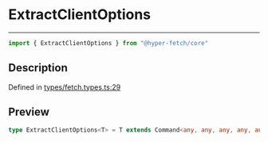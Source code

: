 

# ExtractClientOptions

<div class="api-docs__separator" data-reactroot="">

---

</div><div class="api-docs__import" data-reactroot="">

```ts
import { ExtractClientOptions } from "@hyper-fetch/core"
```

</div><div class="api-docs__section">

## Description

</div><div class="api-docs__description"><span class="api-docs__do-not-parse">



</span></div><p class="api-docs__definition">

Defined in [types/fetch.types.ts:29](https://github.com/BetterTyped/hyper-fetch/blob/a5ae46b5/packages/core/src/types/fetch.types.ts#L29)

</p><div class="api-docs__section">

## Preview

</div><div class="api-docs__preview type single">

```ts
type ExtractClientOptions<T> = T extends Command<any, any, any, any, any, any, infer  O, any, any, any> ? O : never;
```

</div>